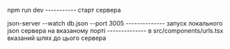 npm run dev 
----------- старт сервера

json-server --watch db.json --port 3005 
-------------- запуск локального json сервера на вказаному порті
-------------- в src/components/urls.tsx вказаний шлях до цього сервера

